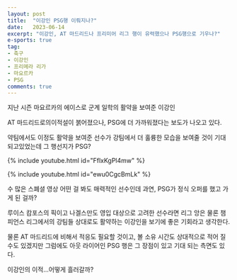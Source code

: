 ```yaml
---
layout: post
title:  "이강인 PSG행 이뤄지나?"
date:   2023-06-14
excerpt: "이강인, AT 마드리드나 프리미어 리그 행이 유력했으나 PSG행으로 기우나?"
e-sports: true
tag:
- 축구
- 이강인
- 프리메라 리가
- 마요르카
- PSG
comments: true
---
```


지난 시즌 마요르카의 에이스로 군계 일학의 활약을 보여준 이강인

AT 마드리드로의이적설이 붉어졌으나, PSG에 더 가까워졌다는 보도가 나오고 있다.

약팀에서도 이정도 활약을 보여준 선수가 강팀에서 더 훌륭한 모습을 보여줄 것이 기대되고있었는데 그 행선지가 PSG?

{% include youtube.html id="FflxKgPl4mw" %}

{% include youtube.html id="ewu0CgcBmLk" %}

수 많은 스폐셜 영상 어떤 걸 봐도 매력적인 선수인데 과연, PSG가 정식 오퍼를 했고 가게 된 걸까?

루이스 캄포스의 픽이고 나겔스만도 영입 대상으로 고려한 선수라면 리그 앙은 물론 챔피언스 리그에서의 강팀들 상대로도 활약하는 이강인을 보기에 좋은 기회라고 생각한다.

물론 AT 마드리드에 비해서 적응도 필요할 것이고, 볼 소유 시간도 상대적으로 적어 질 수도 있겠지만 그럼에도 아웃 라이어인 PSG 행은 그 장점이 있고 기대 되는 측면도 있다.

이강인의 이적...어떻게 흘러갈까?